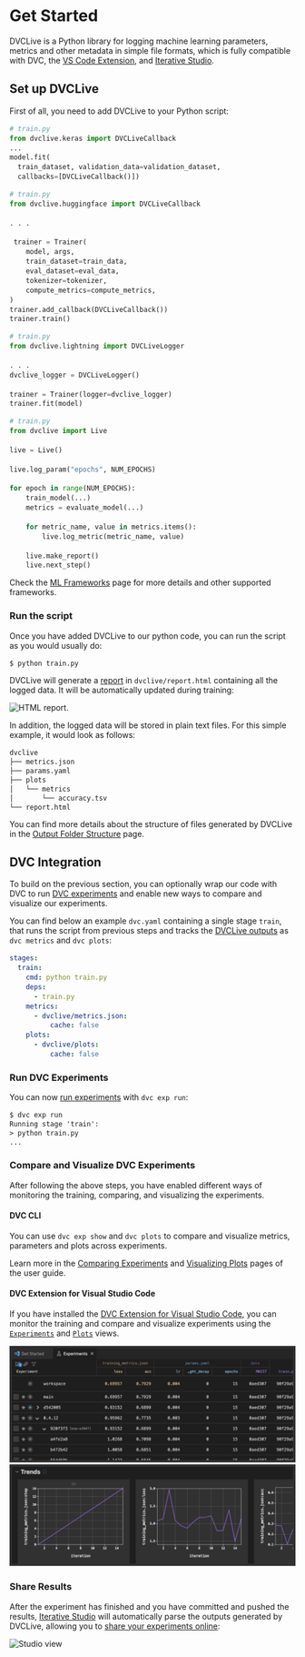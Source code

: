 # Get Started

DVCLive is a Python library for logging machine learning parameters, metrics and
other metadata in simple file formats, which is fully compatible with DVC, the
[VS Code Extension](https://marketplace.visualstudio.com/items?itemName=Iterative.dvc),
and [Iterative Studio](https://studio.iterative.ai/).

## Set up DVCLive

First of all, you need to add DVCLive to your Python script:

<toggle>
<tab title="Keras">

```python
# train.py
from dvclive.keras import DVCLiveCallback
...
model.fit(
  train_dataset, validation_data=validation_dataset,
  callbacks=[DVCLiveCallback()])
```

</tab>

<tab title="Hugging Face">

```python
# train.py
from dvclive.huggingface import DVCLiveCallback

. . .

 trainer = Trainer(
    model, args,
    train_dataset=train_data,
    eval_dataset=eval_data,
    tokenizer=tokenizer,
    compute_metrics=compute_metrics,
)
trainer.add_callback(DVCLiveCallback())
trainer.train()
```

</tab>
<tab title="Pytorch Lightning">

```python
# train.py
from dvclive.lightning import DVCLiveLogger

. . .
dvclive_logger = DVCLiveLogger()

trainer = Trainer(logger=dvclive_logger)
trainer.fit(model)
```

</tab>

<tab title="Python API">

```python
# train.py
from dvclive import Live

live = Live()

live.log_param("epochs", NUM_EPOCHS)

for epoch in range(NUM_EPOCHS):
    train_model(...)
    metrics = evaluate_model(...)

    for metric_name, value in metrics.items():
        live.log_metric(metric_name, value)

    live.make_report()
    live.next_step()
```

</tab>
</toggle>

Check the [ML Frameworks](/doc/dvclive/api-reference/ml-frameworks) page for
more details and other supported frameworks.

### Run the script

Once you have added DVCLive to our python code, you can run the script as you
would usually do:

```cli
$ python train.py
```

DVCLive will generate a [report](/doc/dvclive/api-reference/live/make_report) in
`dvclive/report.html` containing all the logged data. It will be automatically
updated during training:

![HTML report](/img/dvclive-html.gif).

In addition, the logged data will be stored in plain text files. For this simple
example, it would look as follows:

```
dvclive
├── metrics.json
├── params.yaml
├── plots
│   └── metrics
│       └── accuracy.tsv
└── report.html
```

<admon type="info" icon="book">

You can find more details about the structure of files generated by DVCLive in
the [Output Folder Structure](/doc/dvclive/how-it-works) page.

</admon>

## DVC Integration

To build on the previous section, you can optionally wrap our code with DVC to
run [DVC experiments](/doc/user-guide/experiment-management/) and enable new
ways to compare and visualize our experiments.

You can find below an example `dvc.yaml` containing a single stage `train`, that
runs the script from previous steps and tracks the
[DVCLive outputs](/doc/dvclive/how-it-works) as `dvc metrics` and `dvc plots`:

```yaml
stages:
  train:
    cmd: python train.py
    deps:
      - train.py
    metrics:
      - dvclive/metrics.json:
          cache: false
    plots:
      - dvclive/plots:
          cache: false
```

### Run DVC Experiments

You can now
[run experiments](/doc/user-guide/experiment-management/running-experiments)
with `dvc exp run`:

```cli
$ dvc exp run
Running stage 'train':
> python train.py
...
```

### Compare and Visualize DVC Experiments

After following the above steps, you have enabled different ways of monitoring
the training, comparing, and visualizing the experiments.

#### DVC CLI

You can use `dvc exp show` and `dvc plots` to compare and visualize metrics,
parameters and plots across experiments.

<admon type="info" icon="book">

Learn more in the
[Comparing Experiments](/doc/user-guide/experiment-management/comparing-experiments)
and [Visualizing Plots](/doc/user-guide/experiment-management/visualizing-plots)
pages of the user guide.

</admon>

#### DVC Extension for Visual Studio Code

If you have installed the
[DVC Extension for Visual Studio Code](https://marketplace.visualstudio.com/items?itemName=Iterative.dvc),
you can monitor the training and compare and visualize experiments using the
[`Experiments`](https://github.com/iterative/vscode-dvc/blob/main/extension/resources/walkthrough/experiments-table.md)
and
[`Plots`](https://github.com/iterative/vscode-dvc/blob/main/extension/resources/walkthrough/plots.md)
views.

![Experiments view](https://github.com/iterative/vscode-dvc/raw/main/extension/resources/walkthrough/images/experiments-table.png)
![Plots view](https://github.com/iterative/vscode-dvc/raw/main/extension/resources/walkthrough/images/plots-trends.png)

### Share Results

After the experiment has finished and you have committed and pushed the results,
[Iterative Studio](/doc/studio) will automatically parse the outputs generated
by DVCLive, allowing you to
[share your experiments online](/doc/studio/get-started):

![Studio view](/img/dvclive-studio-plots.png)
